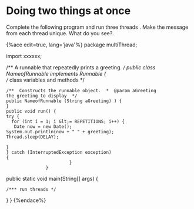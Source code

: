# Doing two things at once

Complete the following program and run three threads . Make the message from each thread unique. What do you see?.

{%ace edit=true, lang='java'%}
package multiThread;

import xxxxxx;

/**   A runnable that repeatedly prints a greeting.  */
public class  NameofRunnable implements Runnable {      
/*   class variables and methods   */
 
	/**  Constructs the runnable object.  *  @param aGreeting            the greeting to display  */
	public NameofRunnable (String aGreeting) ) {
 	}
	public void run() {
	try {
	  for (int i = 1; i &lt;= REPETITIONS; i++) {
	   Date now = new Date();
	System.out.println(now + " " + greeting);
	Thread.sleep(DELAY);
 
	}
	} catch (InterruptedException exception) 
	{
                            }
                   }

public static void main(String[] args) {
 
	/*** run threads */

}
}
{%endace%}


